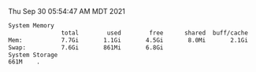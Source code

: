 Thu Sep 30 05:54:47 AM MDT 2021
```bash
System Memory
               total        used        free      shared  buff/cache   available
Mem:           7.7Gi       1.1Gi       4.5Gi       8.0Mi       2.1Gi       6.3Gi
Swap:          7.6Gi       861Mi       6.8Gi
System Storage
661M	.
```

